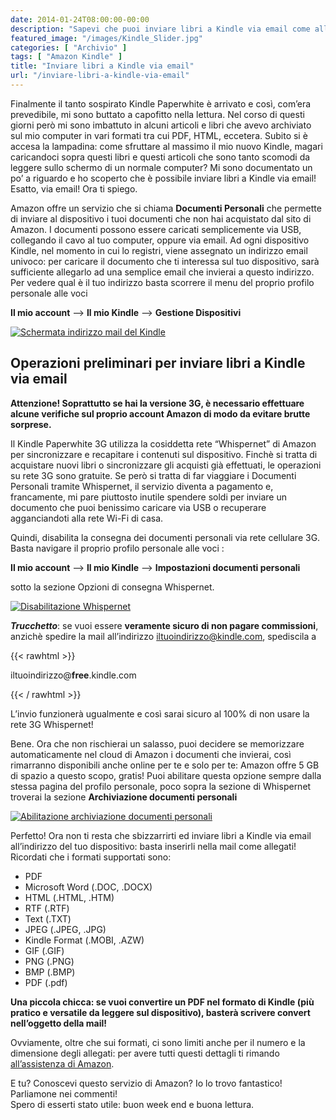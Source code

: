 ```yaml
---
date: 2014-01-24T08:00:00-00:00
description: "Sapevi che puoi inviare libri a Kindle via email come allegato? In questa guida ti spiego nel dettaglio come si fa."
featured_image: "/images/Kindle_Slider.jpg"
categories: [ "Archivio" ]
tags: [ "Amazon Kindle" ]
title: "Inviare libri a Kindle via email"
url: "/inviare-libri-a-kindle-via-email"
---
```

Finalmente il tanto sospirato Kindle Paperwhite è arrivato e così, com’era prevedibile, mi sono buttato a capofitto nella lettura. Nel corso di questi giorni però mi sono imbattuto in alcuni articoli e libri che avevo archiviato sul mio computer in vari formati tra cui PDF, HTML, eccetera. Subito si è accesa la lampadina: come sfruttare al massimo il mio nuovo Kindle, magari caricandoci sopra questi libri e questi articoli che sono tanto scomodi da leggere sullo schermo di un normale computer? Mi sono documentato un po’ a riguardo e ho scoperto che è possibile inviare libri a Kindle via email! Esatto, via email! Ora ti spiego.

Amazon offre un servizio che si chiama **Documenti Personali** che permette di inviare al dispositivo i tuoi documenti che non hai acquistato dal sito di Amazon. I documenti possono essere caricati semplicemente via USB, collegando il cavo al tuo computer, oppure via email.
Ad ogni dispositivo Kindle, nel momento in cui lo registri, viene assegnato un indirizzo email univoco: per caricare il documento che ti interessa sul tuo dispositivo, sarà sufficiente allegarlo ad una semplice email che invierai a questo indirizzo.
Per vedere qual è il tuo indirizzo basta scorrere il menu del proprio profilo personale alle voci 

**Il mio account** –> **Il mio Kindle** –> **Gestione Dispositivi**

[![Schermata indirizzo mail del Kindle](/images/3_indirizzo_email_kindle.png)](/images/3_indirizzo_email_kindle.png)

## Operazioni preliminari per inviare libri a Kindle via email
**Attenzione! Soprattutto se hai la versione 3G, è necessario effettuare alcune verifiche sul proprio account Amazon di modo da evitare brutte sorprese.**

Il Kindle Paperwhite 3G utilizza la cosiddetta rete “Whispernet” di Amazon per sincronizzare e recapitare i contenuti sul dispositivo. Finchè si tratta di acquistare nuovi libri o sincronizzare gli acquisti già effettuati, le operazioni su rete 3G sono gratuite. Se però si tratta di far viaggiare i Documenti Personali tramite Whispernet, il servizio diventa a pagamento e, francamente, mi pare piuttosto inutile spendere soldi per inviare un documento che puoi benissimo caricare via USB o recuperare agganciandoti alla rete Wi-Fi di casa.

Quindi, disabilita la consegna dei documenti personali via rete cellulare 3G. Basta navigare il proprio profilo personale alle voci :

**Il mio account** –> **Il mio Kindle** –> **Impostazioni documenti personali**

sotto la sezione Opzioni di consegna Whispernet.

[![Disabilitazione Whispernet](/images/5_Disabilitare_invio_documenti_personali_Kindle-via_3G.png)](/images/5_Disabilitare_invio_documenti_personali_Kindle-via_3G.png)

***Trucchetto***: se vuoi essere **veramente sicuro di non pagare commissioni**, anzichè spedire la mail all’indirizzo iltuoindirizzo@kindle.com, spediscila a

{{< rawhtml >}}
  <p class="tc i">
    iltuoindirizzo@<strong>free</strong>.kindle.com
  </p>
{{< / rawhtml >}}

L’invio funzionerà ugualmente e così sarai sicuro al 100% di non usare la rete 3G Whispernet!

Bene. Ora che non rischierai un salasso, puoi decidere se memorizzare automaticamente nel cloud di Amazon i documenti che invierai, così rimarranno disponibili anche online per te e solo per te: Amazon offre 5 GB di spazio a questo scopo, gratis! Puoi abilitare questa opzione sempre dalla stessa pagina del profilo personale, poco sopra la sezione di Whispernet troverai la sezione **Archiviazione documenti personali**

[![Abilitazione archiviazione documenti personali](/images/4_Abilita_Documenti_Personali_Kindle.png)](/images/4_Abilita_Documenti_Personali_Kindle.png)

Perfetto! Ora non ti resta che sbizzarrirti ed inviare libri a Kindle via email all’indirizzo del tuo dispositivo: basta inserirli nella mail come allegati!
Ricordati che i formati supportati sono:
- PDF
- Microsoft Word (.DOC, .DOCX)
- HTML (.HTML, .HTM)
- RTF (.RTF)
- Text (.TXT)
- JPEG (.JPEG, .JPG)
- Kindle Format (.MOBI, .AZW)
- GIF (.GIF)
- PNG (.PNG)
- BMP (.BMP)
- PDF (.pdf)

**Una piccola chicca: se vuoi convertire un PDF nel formato di Kindle (più pratico e versatile da leggere sul dispositivo), basterà scrivere convert nell’oggetto della mail!**

Ovviamente, oltre che sui formati, ci sono limiti anche per il numero e la dimensione degli allegati: per avere tutti questi dettagli ti rimando [all’assistenza di Amazon](http://www.amazon.it/gp/help/customer/display.html?nodeId=200767340#GUID-3C2794B6-1BDF-4C17-B4BB-B077DCC31A98&_encoding=UTF8&ref_=kinw_myk_pd_ln).

E tu? Conoscevi questo servizio di Amazon? Io lo trovo fantastico! Parliamone nei commenti!  
Spero di esserti stato utile: buon week end e buona lettura.